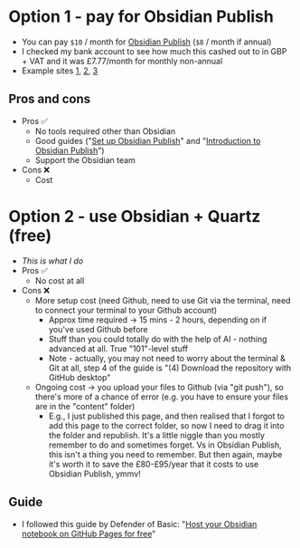 # Option 1 - pay for Obsidian Publish
- You can pay `$10` / month for [Obsidian Publish](https://obsidian.md/publish) (`$8` / month if annual)
- I checked my bank account to see how much this cashed out to in GBP + VAT and it was £7.77/month for monthly non-annual
- Example sites [1](https://lab.marconoris.com/now), [2](https://arkadiuszlenkiewicz.pl/Witaj+w+%C5%9Bwiecie+zarz%C4%85dzania+informacj%C4%85), [3](https://mister-chad.com/welcome)
## Pros and cons
- Pros ✅
	- No tools required other than Obsidian
	- Good guides ("[Set up Obsidian Publish](https://help.obsidian.md/publish/setup)" and "[Introduction to Obsidian Publish](https://help.obsidian.md/publish)")
	- Support the Obsidian team
- Cons ❌ 
	- Cost
# Option 2 - use Obsidian + Quartz (free)
- *This is what I do*
- Pros ✅ 
	- No cost at all 
- Cons ❌
	- More setup cost (need Github, need to use Git via the terminal, need to connect your terminal to your Github account)
		- Approx time required → 15 mins - 2 hours, depending on if you've used Github before
		- Stuff than you could totally do with the help of AI - nothing advanced at all. True "101"-level stuff
		- Note - actually, you may not need to worry about the terminal & Git at all, step 4 of the guide is "(4) Download the repository with GitHub desktop" 
	- Ongoing cost → you upload your files to Github (via "git push"), so there's more of a chance of error (e.g. you have to ensure your files are in the "content" folder)
		- E.g., I just published this page, and then realised that I forgot to add this page to the correct folder, so now I need to drag it into the folder and republish. It's a little niggle than you mostly remember to do and sometimes forget. Vs in Obsidian Publish, this isn't a thing you need to remember. But then again, maybe it's worth it to save the £80-£95/year that it costs to use Obsidian Publish, ymmv!
## Guide
- I followed this guide by Defender of Basic: "[Host your Obsidian notebook on GitHub Pages for free](https://dev.to/defenderofbasic/host-your-obsidian-notebook-on-github-pages-for-free-8l1)"